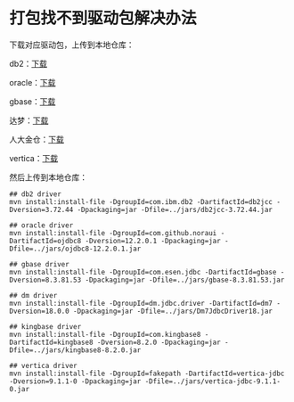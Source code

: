 # 打包找不到驱动包解决办法

下载对应驱动包，上传到本地仓库：

db2：[下载](db2jcc-3.72.44.jar)

oracle：[下载](ojdbc8-12.2.0.1.jar)

gbase：[下载](gbase-8.3.81.53.jar)

达梦：[下载](Dm7JdbcDriver18.jar)

人大金仓：[下载](kingbase8-8.2.0.jar)

vertica：[下载](vertica-jdbc-9.1.1-0.jar)

然后上传到本地仓库：

```
## db2 driver
mvn install:install-file -DgroupId=com.ibm.db2 -DartifactId=db2jcc -Dversion=3.72.44 -Dpackaging=jar -Dfile=../jars/db2jcc-3.72.44.jar

## oracle driver
mvn install:install-file -DgroupId=com.github.noraui -DartifactId=ojdbc8 -Dversion=12.2.0.1 -Dpackaging=jar -Dfile=../jars/ojdbc8-12.2.0.1.jar

## gbase driver
mvn install:install-file -DgroupId=com.esen.jdbc -DartifactId=gbase -Dversion=8.3.81.53 -Dpackaging=jar -Dfile=../jars/gbase-8.3.81.53.jar

## dm driver
mvn install:install-file -DgroupId=dm.jdbc.driver -DartifactId=dm7 -Dversion=18.0.0 -Dpackaging=jar -Dfile=../jars/Dm7JdbcDriver18.jar

## kingbase driver
mvn install:install-file -DgroupId=com.kingbase8 -DartifactId=kingbase8 -Dversion=8.2.0 -Dpackaging=jar -Dfile=../jars/kingbase8-8.2.0.jar

## vertica driver
mvn install:install-file -DgroupId=fakepath -DartifactId=vertica-jdbc -Dversion=9.1.1-0 -Dpackaging=jar -Dfile=../jars/vertica-jdbc-9.1.1-0.jar
```
